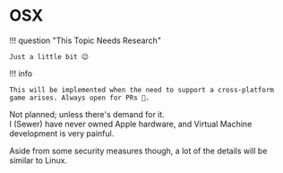 ﻿# OSX

!!! question "This Topic Needs Research"

    Just a little bit 😉

!!! info

    This will be implemented when the need to support a cross-platform game arises. Always open for PRs 💜.

Not planned; unless there's demand for it.<br/>
I (Sewer) have never owned Apple hardware, and Virtual Machine development is very painful.

Aside from some security measures though, a lot of the details will be similar to Linux.